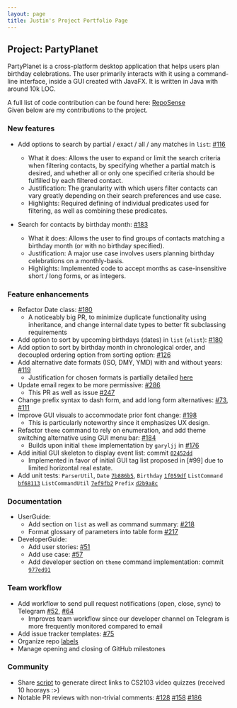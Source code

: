 ```yaml
---
layout: page
title: Justin's Project Portfolio Page
---
```


## Project: PartyPlanet

PartyPlanet is a cross-platform desktop application that helps users plan birthday celebrations.
The user primarily interacts with it using a command-line interface, inside a GUI created with JavaFX.
It is written in Java with around 10k LOC.

A full list of code contribution can be found here:
[RepoSense](https://nus-cs2103-ay2021s2.github.io/tp-dashboard/?search=pyuxiang&breakdown=true)
<br>Given below are my contributions to the project.

### New features

- Add options to search by partial / exact / all / any matches in `list`:
  [\#116](https://github.com/AY2021S2-CS2103-W16-3/tp/pull/116)
  * What it does:
    Allows the user to expand or limit the search criteria when filtering contacts, by specifying whether a partial match
    is desired, and whether all or only one specified criteria should be fulfilled by each filtered contact.
  * Justification:
    The granularity with which users filter contacts can vary greatly depending on their search preferences and
    use case.
  * Highlights:
    Required defining of individual predicates used for filtering, as well as combining these predicates.
    
- Search for contacts by birthday month:
  [\#183](https://github.com/AY2021S2-CS2103-W16-3/tp/pull/183)
  * What it does:
    Allows the user to find groups of contacts matching a birthday month (or with no birthday specified).
  * Justification:
    A major use case involves users planning birthday celebrations on a monthly-basis.
  * Highlights:
    Implemented code to accept months as case-insensitive short / long forms, or as integers.

### Feature enhancements

- Refactor Date class:
  [\#180](https://github.com/AY2021S2-CS2103-W16-3/tp/pull/180)
  * A noticeably big PR, to minimize duplicate functionality using inheritance, and change internal date types
    to better fit subclassing requirements
- Add option to sort by upcoming birthdays (dates) in `list` (`elist`):
  [\#180](https://github.com/AY2021S2-CS2103-W16-3/tp/pull/180)
- Add option to sort by birthday month in chronological order, and decoupled ordering option from sorting option:
  [\#126](https://github.com/AY2021S2-CS2103-W16-3/tp/pull/126)
- Add alternative date formats (ISO, DMY, YMD) with and without years:
  [\#119](https://github.com/AY2021S2-CS2103-W16-3/tp/pull/119)
  * Justification for chosen formats is partially detailed [here](https://github.com/AY2021S2-CS2103-W16-3/tp/issues/91#issuecomment-797487476)
- Update email regex to be more permissive:
  [\#286](https://github.com/AY2021S2-CS2103-W16-3/tp/pull/286)
  * This PR as well as issue [\#247](https://github.com/AY2021S2-CS2103-W16-3/tp/issues/247)
- Change prefix syntax to dash form, and add long form alternatives:
  [\#73](https://github.com/AY2021S2-CS2103-W16-3/tp/pull/73),
  [\#111](https://github.com/AY2021S2-CS2103-W16-3/tp/pull/111)
- Improve GUI visuals to accommodate prior font change:
  [\#198](https://github.com/AY2021S2-CS2103-W16-3/tp/pull/198)
  * This is particularly noteworthy since it emphasizes UX design.
- Refactor `theme` command to rely on enumeration, and add theme switching alternative using GUI menu bar:
  [\#184](https://github.com/AY2021S2-CS2103-W16-3/tp/pull/184)
  * Builds upon initial `theme` implementation by `garyljj` in [\#176](https://github.com/AY2021S2-CS2103-W16-3/tp/pull/176)
- Add initial GUI skeleton to display event list:
  commit [`02452dd`](https://github.com/AY2021S2-CS2103-W16-3/tp/commit/02452dd58c89a77c79a7f3b2597eb2580a845a65)
  * Implemented in favor of initial GUI tag list proposed in [\#99] due to limited horizontal real estate.
- Add unit tests:
  `ParserUtil`, `Date` [`7b886b5`](https://github.com/AY2021S2-CS2103-W16-3/tp/commit/7b886b5b6b9e27971cde42b06a325cb14e64a063),
  `Birthday` [`1f059df`](https://github.com/AY2021S2-CS2103-W16-3/tp/commit/1f059df0e26bac1f2d0629810367bb86b6c38795)
  `ListCommand` [`bf68113`](https://github.com/AY2021S2-CS2103-W16-3/tp/commit/bf68113f18067d72a8da7b5d7a72966f80e3180b)
  `ListCommandUtil` [`7ef9fb2`](https://github.com/AY2021S2-CS2103-W16-3/tp/commit/7ef9fb209f4f19cb7cc65e2eb9ad44ee9163114d)
  `Prefix` [`d2b9a8c`](https://github.com/AY2021S2-CS2103-W16-3/tp/commit/d2b9a8c9372f1f6f43892ff55322e95e7781d1cb)

### Documentation

- UserGuide:
  * Add section on `list` as well as command summary: [\#218](https://github.com/AY2021S2-CS2103-W16-3/tp/pull/218)
  * Format glossary of parameters into table form [\#217](https://github.com/AY2021S2-CS2103-W16-3/tp/pull/217)
- DeveloperGuide:
  * Add user stories: [\#51](https://github.com/AY2021S2-CS2103-W16-3/tp/pull/51)
  * Add use case: [\#57](https://github.com/AY2021S2-CS2103-W16-3/tp/pull/57)
  * Add developer section on `theme` command implementation:
    commit [`977ed91`](https://github.com/AY2021S2-CS2103-W16-3/tp/commit/977ed91ee207e33b4e56353822b76d17e2ba436e)

### Team workflow

- Add workflow to send pull request notifications (open, close, sync) to Telegram
  [\#52](https://github.com/AY2021S2-CS2103-W16-3/tp/pull/52),
  [\#64](https://github.com/AY2021S2-CS2103-W16-3/tp/pull/64)
  * Improves team workflow since our developer channel on Telegram is more frequently monitored compared to email
- Add issue tracker templates:
  [\#75](https://github.com/AY2021S2-CS2103-W16-3/tp/pull/75)
- Organize repo [labels](https://github.com/AY2021S2-CS2103-W16-3/tp/labels)
- Manage opening and closing of GitHub milestones

### Community

- Share [script](https://github.com/nus-cs2103-AY2021S2/forum/issues/29)
  to generate direct links to CS2103 video quizzes (received 10 hoorays :>)
- Notable PR reviews with non-trivial comments:
  [\#128](https://github.com/AY2021S2-CS2103-W16-3/tp/pull/128)
  [\#158](https://github.com/AY2021S2-CS2103-W16-3/tp/pull/158)
  [\#186](https://github.com/AY2021S2-CS2103-W16-3/tp/pull/186)
